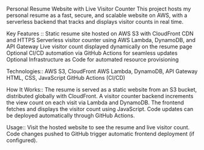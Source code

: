 Personal Resume Website with Live Visitor Counter
This project hosts my personal resume as a fast, secure, and scalable website on AWS, with a serverless backend that tracks and displays visitor counts in real time.

Key Features ::
Static resume site hosted on AWS S3 with CloudFront CDN and HTTPS
Serverless visitor counter using AWS Lambda, DynamoDB, and API Gateway
Live visitor count displayed dynamically on the resume page
Optional CI/CD automation via GitHub Actions for seamless updates
Optional Infrastructure as Code for automated resource provisioning

Technologies::
AWS S3, CloudFront
AWS Lambda, DynamoDB, API Gateway
HTML, CSS, JavaScript
GitHub Actions (CI/CD)

How It Works::
The resume is served as a static website from an S3 bucket, distributed globally with CloudFront.
A visitor counter backend increments the view count on each visit via Lambda and DynamoDB.
The frontend fetches and displays the visitor count using JavaScript.
Code updates can be deployed automatically through GitHub Actions.

Usage::
Visit the hosted website to see the resume and live visitor count.
Code changes pushed to GitHub trigger automatic frontend deployment (if configured).
